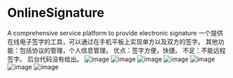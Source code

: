 # OnlineSignature
A comprehensive service platform to provide electronic signature
一个提供在线电子签字的工具，可以通过在手机平板上实现单方以及双方的签字。
其他功能：包括协议的管理，个人信息管理。
优点：签字方便，快捷。
不足：不能远程签字。
后台代码没有给出。
![image](http://b143.photo.store.qq.com/psb?/V13onOga2qcUC7/7RMOsaEXKvFUKhQsQUZt5XOkMwZy8K1oopL5nwn9k6g!/b/dI8AAAAAAAAA&amp;bo=qgD*AKoA*wAFACM!&rf=viewer_311)
![image](http://a2.qpic.cn/psb?/V13onOga2qcUC7/8HqP.3ws2OxnPwxuxTja*6KeEsQBrnvTD*a1dstw1w8!/b/dAkBAAAAAAAA&ek=1&kp=1&pt=0&bo=qgD*AKoA*wAFACM!&sce=50-1-1&rf=viewer_311)
![image](http://a4.qpic.cn/psb?/V13onOga2qcUC7/uL3Up7W9IuAlGFhjX63Mf0IkHV3sUMssulS4LFGGLP8!/b/dAsBAAAAAAAA&ek=1&kp=1&pt=0&bo=qgD*AKoA*wAFACM!&sce=50-1-1&rf=viewer_311)
![image](http://a1.qpic.cn/psb?/V13onOga2qcUC7/Fv2BEZ2.Nubt1ORXH8M5JfnaqYljzt532QOFVXBP7Qg!/b/dAwBAAAAAAAA&ek=1&kp=1&pt=0&bo=qgD*AKoA*wAFACM!&sce=50-1-1&rf=viewer_311)
![image](http://a4.qpic.cn/psb?/V13onOga2qcUC7/RCQa831F4ZV.RF2o9uqe8UyBdkD6nm6DgKDR96e3rjc!/b/dAsBAAAAAAAA&ek=1&kp=1&pt=0&bo=qgD*AKoA*wAFACM!&sce=50-1-1&rf=viewer_311)
![image](http://ctc.qzonestyle.gtimg.cn/ac/b.gif)
![image](http://a3.qpic.cn/psb?/V13onOga2qcUC7/7xGR0YsuMG09coTjGoboA0uVMaOoVTwEBhExrMg0B58!/b/dAoBAAAAAAAA&ek=1&kp=1&pt=0&bo=qgAbAaoAGwEFACM!&sce=50-1-1&rf=viewer_311)

